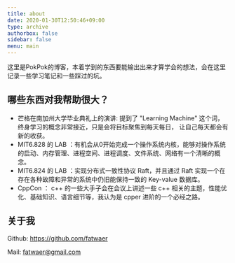 ```yaml
---
title: about
date: 2020-01-30T12:50:46+09:00
type: archive
authorbox: false
sidebar: false
menu: main
---
```



这里是PokPok的博客，本着学到的东西要能输出出来才算学会的想法，会在这里记录一些学习笔记和一些踩过的坑。

## 哪些东西对我帮助很大？

- 芒格在南加州大学毕业典礼上的演讲: 提到了 "Learning Machine" 这个词，终身学习的概念非常接近，只是会将目标聚焦到每天每日，
让自己每天都会有新的收获。
- MIT6.828 的 LAB ：有机会从0开始完成一个操作系统内核，能够对操作系统的启动、内存管理、进程空间、进程调度、文件系统、网络有一个清晰的概念。
- MIT6.824 的 LAB ：实现分布式一致性协议 Raft，并且通过 Raft 实现一个在存在各种故障和异常的系统中仍旧能保持一致的 Key-value 数据库。
- CppCon ： c++ 的一些大手子会在会议上讲述一些 c++ 相关的主题，性能优化、基础知识、语言细节等，我认为是 cpper 进阶的一个必经之路。

## 关于我

Github: <https://github.com/fatwaer>

Mail: fatwaer@gmail.com
